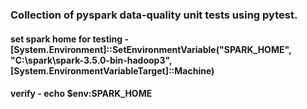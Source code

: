 ### Collection of pyspark data-quality unit tests using pytest.

#### set spark home for testing - [System.Environment]::SetEnvironmentVariable("SPARK_HOME", "C:\spark\spark-3.5.0-bin-hadoop3", [System.EnvironmentVariableTarget]::Machine)

#### verify - echo $env:SPARK_HOME

